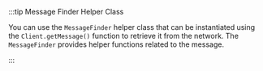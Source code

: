 :::tip Message Finder Helper Class

You can use the `MessageFinder` helper class that can be instantiated using the `Client.getMessage()` function to
retrieve it from the network. The `MessageFinder` provides helper functions related to the message.

:::